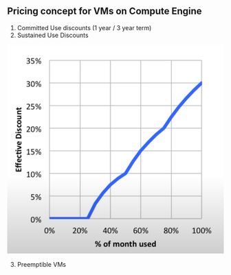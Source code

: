 ## Pricing concept for VMs on Compute Engine

1. Committed Use discounts (1 year / 3 year term)
2. Sustained Use Discounts

![Sustained use discounts](https://github.com/paulowe/gcp/blob/main/captures/Capture%203.PNG)

3. Preemptible VMs
